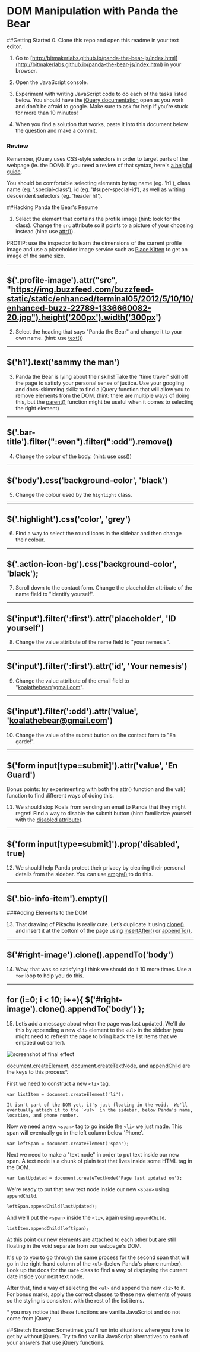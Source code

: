 # DOM Manipulation with Panda the Bear
##Getting Started
0. Clone this repo and open this readme in your text editor.

1. Go to [http://bitmakerlabs.github.io/panda-the-bear-js/index.html](http://bitmakerlabs.github.io/panda-the-bear-js/index.html) in your browser.

2. Open the JavaScript console.

3. Experiment with writing JavaScript code to do each of the tasks listed below.  You should have the [jQuery documentation](http://jquery.com/) open as you work and don't be afraid to google.  Make sure to ask for help if you’re stuck for more than 10 minutes!  

4. When you find a solution that works, paste it into this document below the question and make a commit.


### Review
Remember, jQuery uses CSS-style selectors in order to target parts of the webpage (ie. the DOM).  If you need a review of that syntax, here's [a helpful guide](https://developer.mozilla.org/en/docs/Web/Guide/CSS/Getting_started/Selectors).

You should be comfortable selecting elements by tag name (eg. 'h1'), class name (eg. '.special-class'), id (eg. '#super-special-id'), as well as writing descendent selectors (eg. 'header h1').

##Hacking Panda the Bear's Resume

1. Select the element that contains the profile image (hint: look for the class).  Change the `src` attribute so it points to a picture of your choosing instead (hint: use [attr()](http://api.jquery.com/attr/)).

  PROTIP: use the inspector to learn the dimensions of the current profile image and use a placeholder image service such as [Place Kitten](https://placekitten.com/) to get an image of the same size.

---------------------------------
  $('.profile-image').attr("src", "https://img.buzzfeed.com/buzzfeed-static/static/enhanced/terminal05/2012/5/10/10/enhanced-buzz-22789-1336660082-20.jpg").height('200px').width('300px')
  ---------------------------

2. Select the heading that says "Panda the Bear" and change it to your own name. (hint: use [text()](http://api.jquery.com/text/))

---------------
$('h1').text('sammy the man')
-------------------

3. Panda the Bear is lying about their skills!  Take the "time travel" skill off the page to satisfy your personal sense of justice.  Use your googling and docs-skimming skillz to find a jQuery function that will allow you to remove elements from the DOM.  (hint: there are multiple ways of doing this, but the [parent()](http://api.jquery.com/parent/) function might be useful when it comes to selecting the right element)

--------------
$('.bar-title').filter(":even").filter(":odd").remove()
--------------

4. Change the colour of the body. (hint: use [css()](http://api.jquery.com/css/))

----------------
$('body').css('background-color', 'black')
----------------

5. Change the colour used by the `highlight` class.

-------------
$('.highlight').css('color', 'grey')
-------------

6. Find a way to select the round icons in the sidebar and then change their colour.

-------------
$('.action-icon-bg').css('background-color', 'black');
-------------

7. Scroll down to the contact form.  Change the placeholder attribute of the name field to "identify yourself".

---------------
$('input').filter(':first').attr('placeholder', 'ID yourself')
---------------

8. Change the value attribute of the name field to "your nemesis".

--------------
$('input').filter(':first').attr('id', 'Your nemesis')
---------------

9. Change the value attribute of the email field to "koalathebear@gmail.com".

---------------
$('input').filter(':odd').attr('value', 'koalathebear@gmail.com')
---------------

10. Change the value of the submit button on the contact form to "En garde!".

---------------
$('form input[type=submit]').attr('value', 'En Guard')
---------------

  Bonus points: try experimenting with both the attr() function and the val() function to find different ways of doing this.

11. We should stop Koala from sending an email to Panda that they might regret!  Find a way to disable the submit button (hint: familiarize yourself with the [disabled attribute](http://www.w3schools.com/tags/att_input_disabled.asp)).

-------------
$('form input[type=submit]').prop('disabled', true)
-------------

12. We should help Panda protect their privacy by clearing their personal details from the sidebar.  You can use [empty()](https://api.jquery.com/empty/) to do this.

------------------
$('.bio-info-item').empty()
------------------

###Adding Elements to the DOM

13. That drawing of Pikachu is really cute.  Let’s duplicate it using [clone()](https://api.jquery.com/clone/) and insert it at the bottom of the page using [insertAfter()](http://api.jquery.com/insertafter/) or [appendTo()](http://api.jquery.com/appendto/).

-----------------
$('#right-image').clone().appendTo('body')
-----------------

14. Wow, that was so satisfying I think we should do it 10 more times.  Use a `for` loop to help you do this.

----------------
for (i=0; i < 10; i++){
  $('#right-image').clone().appendTo('body')
};
----------------

15. Let’s add a message about when the page was last updated.  We'll do this by appending a new `<li>` element to the `<ul>` in the sidebar (you might need to refresh the page to bring back the list items that we emptied out earlier).  

  ![screenshot of final effect](panda-last-updated.png)

  [document.createElement](https://developer.mozilla.org/en-US/docs/Web/API/Document/createElement), [document.createTextNode](https://developer.mozilla.org/en-US/docs/Web/API/Document/createTextNode), and [appendChild](https://developer.mozilla.org/en-US/docs/Web/API/Node/appendChild) are the keys to this process\*.

  First we need to construct a new `<li>` tag.

  `var listItem = document.createElement('li');`

    It isn't part of the DOM yet, it's just floating in the void.  We'll eventually attach it to the `<ul>` in the sidebar, below Panda's name, location, and phone number.

   Now we need a new `<span>` tag to go inside the `<li>` we just made.  This span will eventually go in the left column below 'Phone'.

  `var leftSpan = document.createElement('span');`

  Next we need to make a "text node" in order to put text inside our new span.  A text node is a chunk of plain text that lives inside some HTML tag in the DOM.

  `var lastUpdated = document.createTextNode('Page last updated on');`

  We're ready to put that new text node inside our new `<span>` using `appendChild`.

  `leftSpan.appendChild(lastUpdated);`

  And we'll put the `<span>` inside the `<li>`, again using `appendChild`.

  `listItem.appendChild(leftSpan);`

  At this point our new elements are attached to each other but are still floating in the void separate from our webpage's DOM.

  It's up to you to go through the same process for the second span that will go in the right-hand column of the `<ul>` (below Panda's phone number).  Look up the docs for the `Date` class to find a way of displaying the current date inside your next text node.

  After that, find a way of selecting the `<ul>` and append the new `<li>` to it.  For bonus marks, apply the correct classes to these new elements of yours so the styling is consistent with the rest of the list items.


\* you may notice that these functions are vanilla JavaScript and do not come from jQuery


##Stretch Exercise:
Sometimes you'll run into situations where you have to get by without jQuery.  Try to find vanilla JavaScript alternatives to each of your answers that use jQuery functions.

